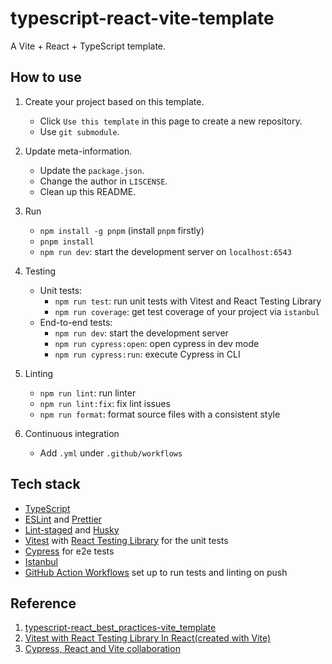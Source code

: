 # typescript-react-vite-template

A Vite + React + TypeScript template.

## How to use

1. Create your project based on this template.

   - Click `Use this template` in this page to create a new repository.
   - Use `git submodule`.

2. Update meta-information.

   - Update the `package.json`.
   - Change the author in `LISCENSE`.
   - Clean up this README.

3. Run

   - `npm install -g pnpm` (install `pnpm` firstly)
   - `pnpm install`
   - `npm run dev`: start the development server on `localhost:6543`

4. Testing

   - Unit tests:
     - `npm run test`: run unit tests with Vitest and React Testing Library
     - `npm run coverage`: get test coverage of your project via `istanbul`
   - End-to-end tests:
     - `npm run dev`: start the development server
     - `npm run cypress:open`: open cypress in dev mode
     - `npm run cypress:run`: execute Cypress in CLI

5. Linting

   - `npm run lint`: run linter
   - `npm run lint:fix`: fix lint issues
   - `npm run format`: format source files with a consistent style

6. Continuous integration
   - Add `.yml` under `.github/workflows`

## Tech stack

- [TypeScript](https://www.typescriptlang.org)
- [ESLint](https://eslint.org) and [Prettier](https://prettier.io)
- [Lint-staged](https://github.com/lint-staged/lint-staged) and [Husky](https://typicode.github.io/husky/)
- [Vitest](https://vitest.dev/) with [React Testing Library](https://testing-library.com/docs/react-testing-library/intro) for the unit tests
- [Cypress](https://www.cypress.io/) for e2e tests
- [Istanbul](https://istanbul.js.org/)
- [GitHub Action Workflows](https://github.com/features/actions) set up to run tests and linting on push

## Reference

1. [typescript-react_best_practices-vite_template](https://github.com/CodelyTV/typescript-react_best_practices-vite_template)
2. [Vitest with React Testing Library In React(created with Vite)](https://victorbruce82.medium.com/vitest-with-react-testing-library-in-react-created-with-vite-3552f0a9a19a)
3. [Cypress, React and Vite collaboration](https://medium.com/@nelfayran/cypress-react-and-vite-collaboration-bed6761808fc)